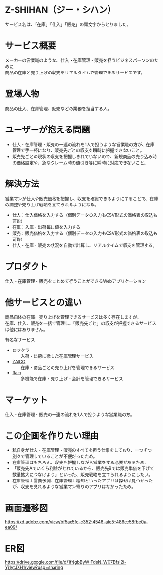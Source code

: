 # Z-SHIHAN（ジー・シハン）
サービス名は、「在庫」「仕入」「販売」の頭文字からとりました。

# サービス概要
メーカーの営業職のような、仕入・在庫管理・販売を担うビジネスパーソンのために  
商品の在庫と売り上げの収支をリアルタイムで管理できるサービスです。

# 登場人物
商品の仕入、在庫管理、販売などの業務を担当する人。

# ユーザーが抱える問題
- 仕入・在庫管理・販売の一連の流れを1人で担うような営業職の方が、在庫管理で手一杯になり、販売先ごとの収支を瞬時に把握できないこと。
- 販売先ごとの現状の収支を把握しきれていないので、新規商品の売り込み時の価格設定や、急なクレーム時の値引き等に瞬時に対応できないこと。

# 解決方法
営業マンが仕入や販売価格を把握し、収支を確認できるようにすることで、在庫の調整や売り上げ戦略を立てられるようになる。
- 仕入：仕入価格を入力する（個別データの入力もCSV形式の価格表の取込も可能）
- 在庫：入庫・出荷毎に値を入力する
- 販売：販売価格を入力する（個別データの入力もCSV形式の価格表の取込も可能）
- 仕入・在庫・販売の状況を自動で計算し、リアルタイムで収支を管理する。

# プロダクト
仕入・在庫管理・販売をまとめて行うことができるWebアプリケーション

# 他サービスとの違い
商品自体の在庫、売り上げを管理できるサービスは多く存在しますが、  
在庫、仕入、販売を一括で管理し、「販売先ごと」の収支が把握できるサービスは他にはありません。

有名なサービス
- [ロジクラ](https://logikura.jp/)  
　　入荷・出荷に徹した在庫管理サービス
- [ZAICO](https://www.zaico.co.jp/)  
　　在庫・商品ごとの売り上げを管理できるサービス
- [flam](https://www.flamsv.com/)  
　　多機能で在庫・売り上げ・会計を管理できるサービス

# マーケット
仕入・在庫管理・販売の一連の流れを1人で担うような営業職の方。

# この企画を作りたい理由
- 私自身が仕入・在庫管理・販売のすべてを担う仕事をしており、一つずつ別々で管理していることが不便だったため。
- 在庫管理はもちろん、収支も把握しながら営業をする必要があるため。
- 「販売先Aでいくら利益がとれているから、販売先Bでは販売単価を下げて数量拡大につなげよう」といった、販売戦略を立てられるようにしたい。
- 在庫管理＋需要予測、在庫管理＋棚卸といったアプリは探せば見つかったが、収支を見れるような営業マン寄りのアプリはなかったため。

# 画面遷移図
https://xd.adobe.com/view/bf5ae5fc-c352-4546-afe5-486ee58fbe0a-ea09/

# ER図
https://drive.google.com/file/d/1fNgbByW-FdsN_WC7Bfsl2i-Yj1ytJXH1/view?usp=sharing
